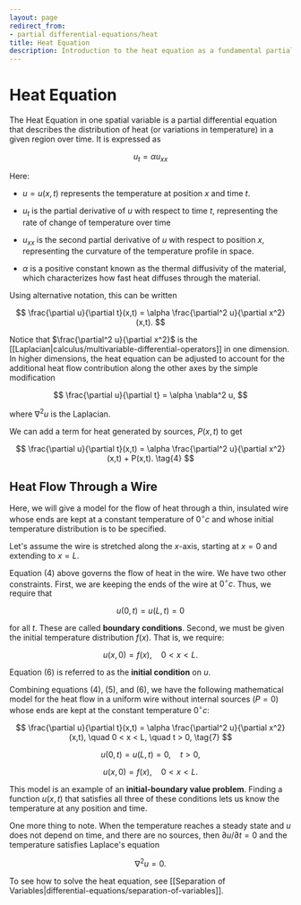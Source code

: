 ```yaml
---
layout: page
redirect_from:
- partial differential-equations/heat
title: Heat Equation
description: Introduction to the heat equation as a fundamental partial differential equation modeling temperature distribution over time. Covers the mathematical formulation, boundary conditions, and initial-boundary value problems for heat flow in one dimension.
---
```


# Heat Equation

The Heat Equation in one spatial variable is a partial differential equation that describes the distribution of heat (or variations in temperature) in a given region over time. It is expressed as

$$ u_t = \alpha u_{xx} $$

Here:

* $u = u(x,t)$ represents the temperature at position $x$ and time $t$.

* $u_t$ is the partial derivative of $u$ with respect to time $t$, representing the rate of change of temperature over time

* $u_{xx}$ is the second partial derivative of $u$ with respect to position $x$, representing the curvature of the temperature profile in space.

* $\alpha$ is a positive constant known as the thermal diffusivity of the material, which characterizes how fast heat diffuses through the material.

Using alternative notation, this can be written

$$ \frac{\partial u}{\partial t}(x,t) = \alpha \frac{\partial^2 u}{\partial x^2}(x,t). $$

Notice that $\frac{\partial^2 u}{\partial x^2}$ is the [[Laplacian|calculus/multivariable-differential-operators]] in one dimension. In higher dimensions, the heat equation can be adjusted to account for the additional heat flow contribution along the other axes by the simple modification

$$ \frac{\partial u}{\partial t} = \alpha \nabla^2 u, $$

where $\nabla^2 u$ is the Laplacian.

We can add a term for heat generated by sources, $P(x,t)$ to get

$$ \frac{\partial u}{\partial t}(x,t) = \alpha \frac{\partial^2 u}{\partial x^2}(x,t) + P(x,t). \tag{4} $$

## Heat Flow Through a Wire

Here, we will give a model for the flow of heat through a thin, insulated wire whose ends are kept at a constant temperature of $0^\circ c$ and whose initial temperature distribution is to be specified.

Let's assume the wire is stretched along the $x$-axis, starting at $x=0$ and extending to $x=L$.

Equation (4) above governs the flow of heat in the wire. We have two other constraints. First, we are keeping the ends of the wire at $0^\circ c.$ Thus, we require that

$$ u(0, t) = u(L, t) = 0 \tag{5} $$

for all $t$. These are called **boundary conditions**. Second, we must be given the initial temperature distribution $f(x)$. That is, we require:

$$ u(x,0) = f(x), \quad 0 < x < L. \tag{6} $$

Equation (6) is referred to as the **initial condition** on $u$.

Combining equations (4), (5), and (6), we have the following mathematical model for the heat flow in a uniform wire without internal sources $(P = 0)$ whose ends are kept at the constant temperature $0^\circ c$:

$$ \frac{\partial u}{\partial t}(x,t) = \alpha \frac{\partial^2 u}{\partial x^2}(x,t), \quad 0 < x < L, \quad t > 0, \tag{7} $$

$$ u(0, t) = u(L, t) = 0, \quad t>0, \tag{8} $$

$$ u(x,0) = f(x), \quad 0 < x < L. \tag{9} $$

This model is an example of an **initial-boundary value problem**. Finding a function $u(x,t)$ that satisfies all three of these conditions lets us know the temperature at any position and time.

One more thing to note. When the temperature reaches a steady state and $u$ does not depend on time, and there are no sources, then $\partial u / \partial t = 0$ and the temperature satisfies Laplace's equation

$$ \nabla^2 u = 0. $$

To see how to solve the heat equation, see [[Separation of Variables|differential-equations/separation-of-variables]].
